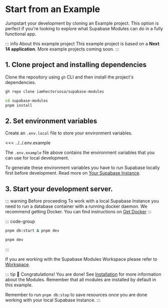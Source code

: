 # Start from an Example

Jumpstart your development by cloning an Example project. This option is perfect if you're looking to explore what Supabase Modules can do in a fully functional app.

::: info About this example project
This example project is based on a **Next 14 application**. More example projects coming soon.
:::

## 1. Clone project and installing dependencies

Clone the repository using `gh` CLI and then install the project's dependencies.

```bash
gh repo clone iamhectorsosa/supabase-modules
```

```bash
cd supabase-modules
pnpm install
```

## 2. Set environment variables

Create an `.env.local` file to store your environment variables.

<<< ../../.env.example

The `.env.example` file above contains the environment variables that you can use for local development.

To generate these environment variables you have to run Supabase locally first before development. Read more on [Your Supabase Instance](/getting-started/supabase).

## 3. Start your development server.

::: warning Before proceeding
To work with a local Supabase Instance you need to run a database container with a running docker daemon. We recommend getting Docker. You can find instructions on [Get Docker](https://docs.docker.com/get-docker/)
:::

::: code-group

```bash [Using a local Supabase Instance]
pnpm db:start & pnpm dev
```

```bash [Using a cloud Supabase Instance]
pnpm dev
```

:::

If you are working with the Supabase Modules Workspace please refer to [Workspace](/introduction/workspace).

::: tip :tada: Congratulations!
You are done! See [Installation](/modules/installation) for more information about the Modules. Remember that all modules are installed by default in this example.

Remember to run `pnpm db:stop` to save resources once you are done working with your local Supabase Instance.
:::
